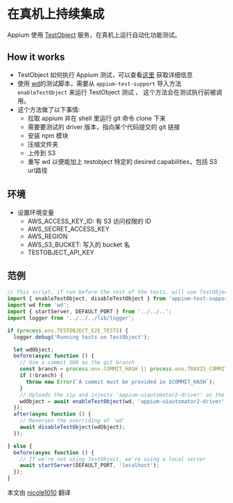 # 在真机上持续集成

Appium 使用 [TestObject](https://testobject.com/) 服务，在真机上运行自动化功能测试。

## How it works

* TestObject 如何执行 Appium 测试，可以查看[这里](https://help.testobject.com/docs/tools/appium/reference/) 获取详细信息
* 使用 [wd](https://github.com/admc/wd)的测试脚本，需要从 `appium-test-support` 导入方法 `enableTestObject` 来运行 TestObject 测试 ，
这个方法会在测试执行前被调用。
* 这个方法做了以下事情:
  * 拉取 appium 并在 shell 里运行 git 命令 clone 下来
  * 需要要测试的 driver 版本，指向某个代码提交的 git 链接
  * 安装 npm 模块
  * 压缩文件夹
  * 上传到 S3
  * 重写 wd 以便能加上 testobject 特定的 desired capabilities，包括 S3 url路径

## 环境

* 设置环境变量
  * AWS_ACCESS_KEY_ID: 有 S3 访问权限的 ID
  * AWS_SECRET_ACCESS_KEY
  * AWS_REGION
  * AWS_S3_BUCKET: 写入的 bucket 名 
  * TESTOBJECT_API_KEY

## 范例

```javascript
// This script, if run before the rest of the tests, will use TestObject appium staging server
import { enableTestObject, disableTestObject } from 'appium-test-support';
import wd from 'wd';
import { startServer, DEFAULT_PORT } from '../../..';
import logger from '../../../lib/logger';

if (process.env.TESTOBJECT_E2E_TESTS) {
  logger.debug('Running tests on TestObject');

  let wdObject;
  before(async function () {
    // Use a commit SHA as the git branch
    const branch = process.env.COMMIT_HASH || process.env.TRAVIS_COMMIT;
    if (!branch) {
      throw new Error(`A commit must be provided in $COMMIT_HASH`);
    }
    // Uploads the zip and injects 'appium-uiautomator2-driver' as the branch
    wdObject = await enableTestObject(wd, 'appium-uiautomator2-driver', `git@github.com:appium/appium-uiautomator2-driver.git#${branch}`);
  });
  after(async function () {
    // Reverses the overriding of 'wd'
    await disableTestObject(wdObject);
  });

} else {
  before(async function () {
    // If we're not using TestObject, we're using a local server
    await startServer(DEFAULT_PORT, 'localhost');
  });
}

```

本文由 [nicole1010](https://github.com/nicole1010) 翻译